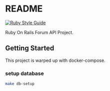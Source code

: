 # README

[![Ruby Style Guide](https://img.shields.io/badge/code_style-rubocop-brightgreen.svg)](https://github.com/rubocop/rubocop)

Ruby On Rails Forum API Project.

## Getting Started

This project is warped up with docker-compose.

### setup database

```bash
make db-setup
```
